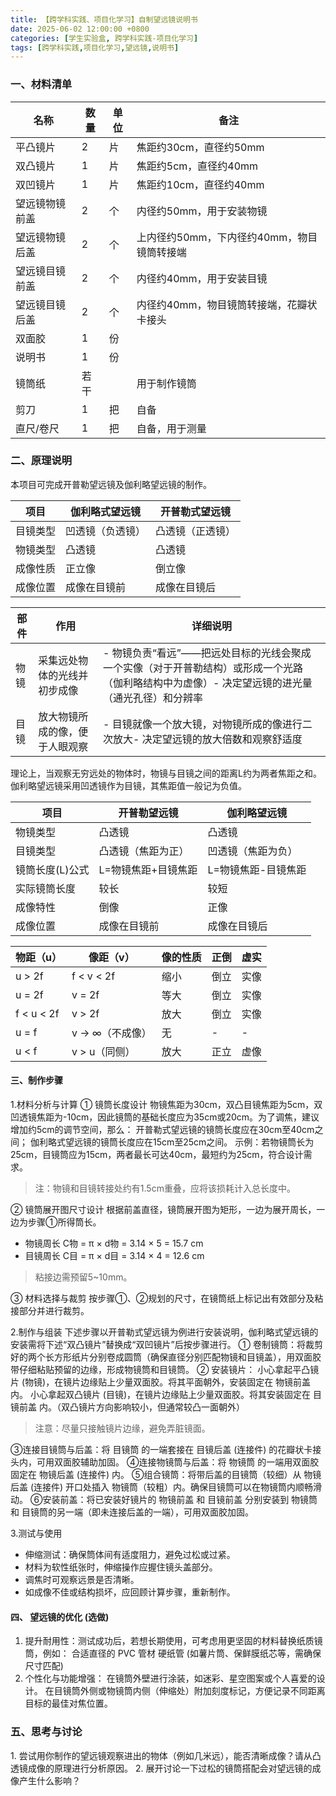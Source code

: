 ```yaml
---
title: 【跨学科实践、项目化学习】自制望远镜说明书
date: 2025-06-02 12:00:00 +0800
categories: [学生实验盒, 跨学科实践-项目化学习]
tags: [跨学科实践,项目化学习,望远镜,说明书]
---
```


 ### 一、材料清单

| 名称      | 数量  | 单位  | 备注                        |
| ------- | --- | --- | ------------------------- |
| 平凸镜片    | 2   | 片   | 焦距约30cm，直径约50mm           |
| 双凸镜片    | 1   | 片   | 焦距约5cm，直径约40mm            |
| 双凹镜片    | 1   | 片   | 焦距约10cm，直径约40mm           |
| 望远镜物镜前盖 | 2   | 个   | 内径约50mm，用于安装物镜            |
| 望远镜物镜后盖 | 2   | 个   | 上内径约50mm，下内径约40mm，物目镜筒转接端 |
| 望远镜目镜前盖 | 2   | 个   | 内径约40mm，用于安装目镜            |
| 望远镜目镜后盖 | 2   | 个   | 内径约40mm，物目镜筒转接端，花瓣状卡接头    |
| 双面胶     | 1   | 份   |                           |
| 说明书     | 1   | 份   |                           |
| 镜筒纸     | 若干  |     | ⽤于制作镜筒                    |
| 剪刀      | 1   | 把   | 自备                        |
| 直尺/卷尺   | 1   | 把   | ⾃备，⽤于测量                   |

 ### 二、原理说明
 
本项目可完成开普勒望远镜及伽利略望远镜的制作。

|项目|伽利略式望远镜|开普勒式望远镜|
|---|---|---|
|目镜类型|凹透镜（负透镜）|凸透镜（正透镜）|
|物镜类型|凸透镜|凸透镜|
|成像性质|正立像|倒立像|
|成像位置|成像在目镜前|成像在目镜后|


|部件|作用|详细说明|
|---|---|---|
|物镜|采集远处物体的光线并初步成像|- 物镜负责“看远”——把远处目标的光线会聚成一个实像（对于开普勒结构）或形成一个光路（伽利略结构中为虚像）- 决定望远镜的进光量（通光孔径）和分辨率|
|目镜|放大物镜所成的像，便于人眼观察|- 目镜就像一个放大镜，对物镜所成的像进行二次放大- 决定望远镜的放大倍数和观察舒适度|

理论上，当观察无穷远处的物体时，物镜与目镜之间的距离L约为两者焦距之和。伽利略望远镜采用凹透镜作为目镜，其焦距值一般记为负值。



| 项目     | 开普勒望远镜      | 伽利略望远镜      |
| ------ | ----------- | ----------- |
| 物镜类型   | 凸透镜         | 凸透镜         |
| 目镜类型   | 凸透镜（焦距为正）   | 凹透镜（焦距为负）   |
| 镜筒长度(L)公式 | L=物镜焦距+目镜焦距 | L=物镜焦距-目镜焦距 |
| 实际镜筒长度 | 较长          | 较短          |
| 成像特性   | 倒像          | 正像          |
| 成像位置   | 成像在目镜前      | 成像在目镜后      |


| 物距（u）      | 像距（v）      | 像的性质 | 正倒  | 虚实  |
| ---------- | ---------- | ---- | --- | --- |
| u > 2f     | f < v < 2f | 缩小   | 倒立  | 实像  |
| u = 2f     | v = 2f     | 等大   | 倒立  | 实像  |
| f < u < 2f | v > 2f     | 放大   | 倒立  | 实像  |
| u = f      | v → ∞（不成像） | 无    | -   | -   |
| u < f      | v > u（同侧）  | 放大   | 正立  | 虚像  |

#### 三、制作步骤  

1.材料分析与计算
① 镜筒长度设计
物镜焦距为30cm，双凸目镜焦距为5cm，双凹透镜焦距为-10cm，因此镜筒的基础长度应为35cm或20cm。为了调焦，建议增加约5cm的调节空间，那么：
开普勒式望远镜的镜筒长度应在30cm至40cm之间；
伽利略式望远镜的镜筒长度应在15cm至25cm之间。
示例：若物镜筒长为25cm，目镜筒应为15cm，两者最长可达40cm，最短约为25cm，符合设计需求。
> 注：物镜和目镜转接处约有1.5cm重叠，应将该损耗计入总长度中。

② 镜筒展开图尺寸设计
根据前盖直径，镜筒展开图为矩形，一边为展开周长，一边为步骤①所得筒长。
- 物镜周长 C物 = π × d物 = 3.14 × 5 = 15.7 cm
- 目镜周长 C目 = π × d目 = 3.14 × 4 = 12.6 cm
> 粘接边需预留5~10mm。

③ 材料选择与裁剪
按步骤①、②规划的尺寸，在镜筒纸上标记出有效部分及粘接部分并进行裁剪。

2.制作与组装
下述步骤以开普勒式望远镜为例进行安装说明，伽利略式望远镜的安装需将下述“双凸镜片”替换成“双凹镜片”后按步骤进行。
① 卷制镜筒：将裁剪好的两个长方形纸片分别卷成圆筒（确保直径分别匹配物镜和目镜盖），用双面胶带仔细粘贴预留的边缘，形成物镜筒和目镜筒。
② 安装镜片：
  小心拿起平凸镜片 (物镜)，在镜片边缘贴上少量双面胶。将其平面朝外，安装固定在 物镜前盖内。
  小心拿起双凸镜片 (目镜)，在镜片边缘贴上少量双面胶。将其安装固定在 目镜前盖 内。（双凸镜片方向影响较小，但通常较凸一面朝外）
  > 注意：尽量只接触镜片边缘，避免弄脏镜面。
  
③连接目镜筒与后盖：将 目镜筒 的一端套接在 目镜后盖 (连接件) 的花瓣状卡接头内，可用双面胶辅助加固。
④连接物镜筒与后盖：将 物镜筒 的一端用双面胶固定在 物镜后盖 (连接件) 内。
⑤组合镜筒：将带后盖的目镜筒（较细）从 物镜后盖 (连接件) 开口处插入 物镜筒（较粗）内。确保目镜筒可以在物镜筒内顺畅滑动。
⑥安装前盖：将已安装好镜片的 物镜前盖 和 目镜前盖 分别安装到 物镜筒和 目镜筒的另一端（即未连接后盖的一端），可用双面胶加固。

3.测试与使用
- 伸缩测试：确保筒体间有适度阻力，避免过松或过紧。
- 材料为软性纸张时，伸缩操作应握住镜头盖部分。
- 调焦时可观察远景是否清晰。
- 如成像不佳或结构损坏，应回顾计算步骤，重新制作。

#### 四、 望远镜的优化 (选做)

1. 提升耐用性：测试成功后，若想长期使用，可考虑用更坚固的材料替换纸质镜筒，例如：
合适直径的 PVC 管材
硬纸管 (如薯片筒、保鲜膜纸芯等，需确保尺寸匹配)
2. 个性化与功能增强：
在镜筒外壁进行涂装，如迷彩、星空图案或个人喜爱的设计。
在目镜筒外侧或物镜筒内侧（伸缩处）附加刻度标记，方便记录不同距离目标的最佳对焦位置。

### 五、思考与讨论
1. 尝试用你制作的望远镜观察进出的物体（例如几米远），能否清晰成像？请从凸透镜成像的原理进行分析原因。
2. 展开讨论一下过松的镜筒搭配会对望远镜的成像产生什么影响？
